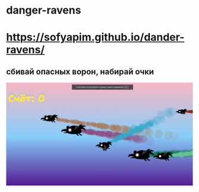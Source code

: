 # danger-ravens
# https://sofyapim.github.io/dander-ravens/
## сбивай опасных ворон, набирай очки
![agry ravens fly](https://github.com/SofyaPim/dander-ravens/raw/main/ravens_shoot.png)

